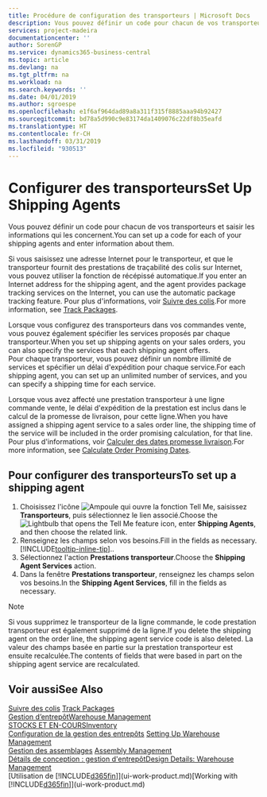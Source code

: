 ```yaml
---
title: Procédure de configuration des transporteurs | Microsoft Docs
description: Vous pouvez définir un code pour chacun de vos transporteurs et saisir les informations qui les concernent.
services: project-madeira
documentationcenter: ''
author: SorenGP
ms.service: dynamics365-business-central
ms.topic: article
ms.devlang: na
ms.tgt_pltfrm: na
ms.workload: na
ms.search.keywords: ''
ms.date: 04/01/2019
ms.author: sgroespe
ms.openlocfilehash: e1f6af964dad89a8a311f315f8885aaa94b92427
ms.sourcegitcommit: bd78a5d990c9e83174da1409076c22df8b35eafd
ms.translationtype: HT
ms.contentlocale: fr-CH
ms.lasthandoff: 03/31/2019
ms.locfileid: "930513"
---
```

# <a name="set-up-shipping-agents"></a><span data-ttu-id="879e9-103">Configurer des transporteurs</span><span class="sxs-lookup"><span data-stu-id="879e9-103">Set Up Shipping Agents</span></span>
<span data-ttu-id="879e9-104">Vous pouvez définir un code pour chacun de vos transporteurs et saisir les informations qui les concernent.</span><span class="sxs-lookup"><span data-stu-id="879e9-104">You can set up a code for each of your shipping agents and enter information about them.</span></span>  

<span data-ttu-id="879e9-105">Si vous saisissez une adresse Internet pour le transporteur, et que le transporteur fournit des prestations de traçabilité des colis sur Internet, vous pouvez utiliser la fonction de récépissé automatique.</span><span class="sxs-lookup"><span data-stu-id="879e9-105">If you enter an Internet address for the shipping agent, and the agent provides package tracking services on the Internet, you can use the automatic package tracking feature.</span></span> <span data-ttu-id="879e9-106">Pour plus d'informations, voir [Suivre des colis](sales-how-track-packages.md).</span><span class="sxs-lookup"><span data-stu-id="879e9-106">For more information, see [Track Packages](sales-how-track-packages.md).</span></span>

<span data-ttu-id="879e9-107">Lorsque vous configurez des transporteurs dans vos commandes vente, vous pouvez également spécifier les services proposés par chaque transporteur.</span><span class="sxs-lookup"><span data-stu-id="879e9-107">When you set up shipping agents on your sales orders, you can also specify the services that each shipping agent offers.</span></span>  
<span data-ttu-id="879e9-108">Pour chaque transporteur, vous pouvez définir un nombre illimité de services et spécifier un délai d'expédition pour chaque service.</span><span class="sxs-lookup"><span data-stu-id="879e9-108">For each shipping agent, you can set up an unlimited number of services, and you can specify a shipping time for each service.</span></span>  

<span data-ttu-id="879e9-109">Lorsque vous avez affecté une prestation transporteur à une ligne commande vente, le délai d'expédition de la prestation est inclus dans le calcul de la promesse de livraison, pour cette ligne.</span><span class="sxs-lookup"><span data-stu-id="879e9-109">When you have assigned a shipping agent service to a sales order line, the shipping time of the service will be included in the order promising calculation, for that line.</span></span> <span data-ttu-id="879e9-110">Pour plus d'informations, voir [Calculer des dates promesse livraison](sales-how-to-calculate-order-promising-dates.md).</span><span class="sxs-lookup"><span data-stu-id="879e9-110">For more information, see [Calculate Order Promising Dates](sales-how-to-calculate-order-promising-dates.md).</span></span>

## <a name="to-set-up-a-shipping-agent"></a><span data-ttu-id="879e9-111">Pour configurer des transporteurs</span><span class="sxs-lookup"><span data-stu-id="879e9-111">To set up a shipping agent</span></span>  
1.  <span data-ttu-id="879e9-112">Choisissez l'icône ![Ampoule qui ouvre la fonction Tell Me](media/ui-search/search_small.png "Dites-moi ce que vous voulez faire"), saisissez **Transporteurs**, puis sélectionnez le lien associé.</span><span class="sxs-lookup"><span data-stu-id="879e9-112">Choose the ![Lightbulb that opens the Tell Me feature](media/ui-search/search_small.png "Tell me what you want to do") icon, enter **Shipping Agents**, and then choose the related link.</span></span>  
2.  <span data-ttu-id="879e9-113">Renseignez les champs selon vos besoins.</span><span class="sxs-lookup"><span data-stu-id="879e9-113">Fill in the fields as necessary.</span></span> [!INCLUDE[tooltip-inline-tip](includes/tooltip-inline-tip_md.md)]<span data-ttu-id="879e9-114">.</span><span class="sxs-lookup"><span data-stu-id="879e9-114">.</span></span>  
3.  <span data-ttu-id="879e9-115">Sélectionnez l'action **Prestations transporteur**.</span><span class="sxs-lookup"><span data-stu-id="879e9-115">Choose the **Shipping Agent Services** action.</span></span>
4. <span data-ttu-id="879e9-116">Dans la fenêtre **Prestations transporteur**, renseignez les champs selon vos besoins.</span><span class="sxs-lookup"><span data-stu-id="879e9-116">In the **Shipping Agent Services**, fill in the fields as necessary.</span></span>

> [!NOTE]  
>  <span data-ttu-id="879e9-117">Si vous supprimez le transporteur de la ligne commande, le code prestation transporteur est également supprimé de la ligne.</span><span class="sxs-lookup"><span data-stu-id="879e9-117">If you delete the shipping agent on the order line, the shipping agent service code is also deleted.</span></span> <span data-ttu-id="879e9-118">La valeur des champs basée en partie sur la prestation transporteur est ensuite recalculée.</span><span class="sxs-lookup"><span data-stu-id="879e9-118">The contents of fields that were based in part on the shipping agent service are recalculated.</span></span>  

## <a name="see-also"></a><span data-ttu-id="879e9-119">Voir aussi</span><span class="sxs-lookup"><span data-stu-id="879e9-119">See Also</span></span>
<span data-ttu-id="879e9-120">[Suivre des colis](sales-how-track-packages.md)  </span><span class="sxs-lookup"><span data-stu-id="879e9-120">[Track Packages](sales-how-track-packages.md)  </span></span>  
[<span data-ttu-id="879e9-121">Gestion d’entrepôt</span><span class="sxs-lookup"><span data-stu-id="879e9-121">Warehouse Management</span></span>](warehouse-manage-warehouse.md)  
[<span data-ttu-id="879e9-122">STOCKS ET EN-COURS</span><span class="sxs-lookup"><span data-stu-id="879e9-122">Inventory</span></span>](inventory-manage-inventory.md)  
<span data-ttu-id="879e9-123">[Configuration de la gestion des entrepôts](warehouse-setup-warehouse.md)   </span><span class="sxs-lookup"><span data-stu-id="879e9-123">[Setting Up Warehouse Management](warehouse-setup-warehouse.md)   </span></span>  
<span data-ttu-id="879e9-124">[Gestion des assemblages](assembly-assemble-items.md)  </span><span class="sxs-lookup"><span data-stu-id="879e9-124">[Assembly Management](assembly-assemble-items.md)  </span></span>  
[<span data-ttu-id="879e9-125">Détails de conception : gestion d'entrepôt</span><span class="sxs-lookup"><span data-stu-id="879e9-125">Design Details: Warehouse Management</span></span>](design-details-warehouse-management.md)  
<span data-ttu-id="879e9-126">[Utilisation de [!INCLUDE[d365fin](includes/d365fin_md.md)]](ui-work-product.md)</span><span class="sxs-lookup"><span data-stu-id="879e9-126">[Working with [!INCLUDE[d365fin](includes/d365fin_md.md)]](ui-work-product.md)</span></span>  
